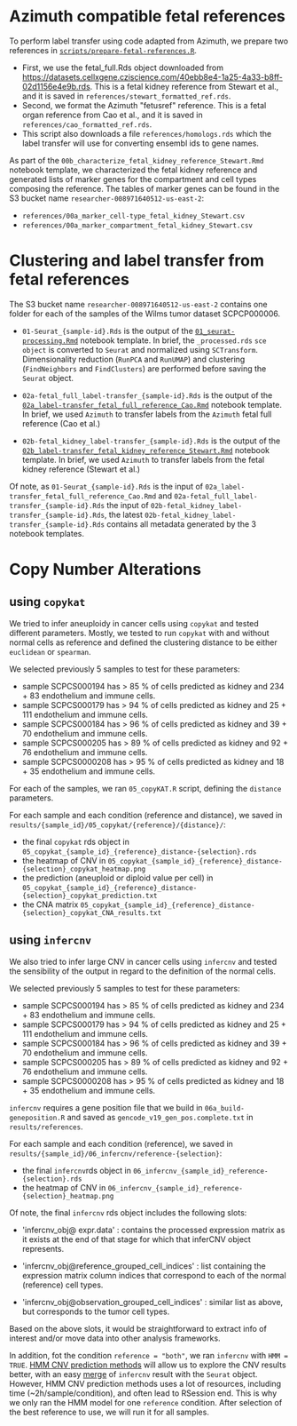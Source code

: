 # Azimuth compatible fetal references

To perform label transfer using code adapted from Azimuth, we prepare two references in [`scripts/prepare-fetal-references.R`](../scripts/prepare-fetal-references.R).
- First, we use the fetal_full.Rds object downloaded from <https://datasets.cellxgene.cziscience.com/40ebb8e4-1a25-4a33-b8ff-02d1156e4e9b.rds>.
This is a fetal kidney reference from Stewart et al., and it is saved in `references/stewart_formatted_ref.rds`.
- Second, we format the Azimuth "fetusref" reference.
This is a fetal organ reference from Cao et al., and it is saved in `references/cao_formatted_ref.rds`.
- This script also downloads a file `references/homologs.rds` which the label transfer will use for converting ensembl ids to gene names.

As part of the `00b_characterize_fetal_kidney_reference_Stewart.Rmd` notebook template, we characterized the fetal kidney reference and generated lists of marker genes for the compartment and cell types composing the reference.
The tables of marker genes can be found in the S3 bucket name `researcher-008971640512-us-east-2`:
- `references/00a_marker_cell-type_fetal_kidney_Stewart.csv`
- `references/00a_marker_compartment_fetal_kidney_Stewart.csv`


# Clustering and label transfer from fetal references

The S3 bucket name `researcher-008971640512-us-east-2` contains one folder for each of the samples of the Wilms tumor dataset SCPCP000006.

- `01-Seurat_{sample-id}.Rds` is the output of the [`01_seurat-processing.Rmd`](../notebook_template/01_seurat-processing.Rmd) notebook template.
In brief, the `_processed.rds` `sce object` is converted to `Seurat` and normalized using `SCTransform`.
Dimensionality reduction (`RunPCA` and `RunUMAP`) and clustering (`FindNeighbors` and `FindClusters`) are performed before saving the `Seurat` object.

- `02a-fetal_full_label-transfer_{sample-id}.Rds` is the output of the [`02a_label-transfer_fetal_full_reference_Cao.Rmd`](../notebook_template/02a_label-transfer_fetal_full_reference_Cao.Rmd) notebook template.
In brief, we used `Azimuth` to transfer labels from the `Azimuth` fetal full reference (Cao et al.)

- `02b-fetal_kidney_label-transfer_{sample-id}.Rds` is the output of the [`02b_label-transfer_fetal_kidney_reference_Stewart.Rmd`](../notebook_template/02b_label-transfer_fetal_kidney_reference_Stewart.Rmd) notebook template.
In brief, we used `Azimuth` to transfer labels from the fetal kidney reference (Stewart et al.)


Of note, as `01-Seurat_{sample-id}.Rds` is the input of `02a_label-transfer_fetal_full_reference_Cao.Rmd` and `02a-fetal_full_label-transfer_{sample-id}.Rds` the input of `02b-fetal_kidney_label-transfer_{sample-id}.Rds`, the latest `02b-fetal_kidney_label-transfer_{sample-id}.Rds` contains all metadata generated by the 3 notebook templates.

# Copy Number Alterations

## using `copykat`

We tried to infer aneuploidy in cancer cells using `copykat` and tested different parameters.
Mostly, we tested to run `copykat` with and without normal cells as reference and defined the clustering distance to be either `euclidean` or `spearman`.

We selected previously 5 samples to test for these parameters:
- sample SCPCS000194 has > 85 % of cells predicted as kidney and 234 + 83 endothelium and immune cells.
- sample SCPCS000179 has > 94 % of cells predicted as kidney and 25 + 111 endothelium and immune cells.
- sample SCPCS000184 has > 96 % of cells predicted as kidney and 39 + 70 endothelium and immune cells.
- sample SCPCS000205 has > 89 % of cells predicted as kidney and 92 + 76 endothelium and immune cells.
- sample SCPCS0000208 has > 95 % of cells predicted as kidney and 18 + 35 endothelium and immune cells.

For each of the samples, we ran `05_copyKAT.R` script, defining the `distance` parameters.

For each sample and each condition (reference and distance), we saved in `results/{sample_id}/05_copykat/{reference}/{distance}/`:

- the final `copykat` rds object in `05_copykat_{sample_id}_{reference}_distance-{selection}.rds`
- the heatmap of CNV in `05_copykat_{sample_id}_{reference}_distance-{selection}_copykat_heatmap.png`
- the prediction (aneuploid or diploid value per cell) in `05_copykat_{sample_id}_{reference}_distance-{selection}_copykat_prediction.txt`
- the CNA matrix `05_copykat_{sample_id}_{reference}_distance-{selection}_copykat_CNA_results.txt`

## using `infercnv`

We also tried to infer large CNV in cancer cells using `infercnv` and tested the sensibility of the output in regard to the definition of the normal cells.

We selected previously 5 samples to test for these parameters:
- sample SCPCS000194 has > 85 % of cells predicted as kidney and 234 + 83 endothelium and immune cells.
- sample SCPCS000179 has > 94 % of cells predicted as kidney and 25 + 111 endothelium and immune cells.
- sample SCPCS000184 has > 96 % of cells predicted as kidney and 39 + 70 endothelium and immune cells.
- sample SCPCS000205 has > 89 % of cells predicted as kidney and 92 + 76 endothelium and immune cells.
- sample SCPCS0000208 has > 95 % of cells predicted as kidney and 18 + 35 endothelium and immune cells.

`infercnv` requires a gene position file that we build in `06a_build-geneposition.R` and saved as `gencode_v19_gen_pos.complete.txt` in `results/references`.

For each sample and each condition (reference), we saved in `results/{sample_id}/06_infercnv/reference-{selection}`:
- the final `infercnv`rds object in `06_infercnv_{sample_id}_reference-{selection}.rds`
- the heatmap of CNV in `06_infercnv_{sample_id}_reference-{selection}_heatmap.png`

Of note, the final `infercnv` rds object includes the following slots:

- 'infercnv_obj@ expr.data' : contains the processed expression matrix as it exists at the end of that stage for which that inferCNV object represents.

- 'infercnv_obj@reference_grouped_cell_indices' : list containing the expression matrix column indices that correspond to each of the normal (reference) cell types.

- 'infercnv_obj@observation_grouped_cell_indices' : similar list as above, but corresponds to the tumor cell types.

Based on the above slots, it would be straightforward to extract info of interest and/or move data into other analysis frameworks.

In addition, fot the condition `reference = "both"`, we ran `infercnv` with `HMM = TRUE`.
[HMM CNV prediction methods](https://github.com/broadinstitute/infercnv/wiki/inferCNV-HMM-based-CNV-Prediction-Methods) will allow us to explore the CNV results better, with an easy [merge](https://github.com/broadinstitute/infercnv/wiki/Extracting-features) of `infercnv` result with the `Seurat` object.
However, HMM CNV prediction methods uses a lot of resources, including time (~2h/sample/condition), and often lead to RSession end.
This is why we only ran the HMM model for one `reference` condition. After selection of the best reference to use, we will run it for all samples.



